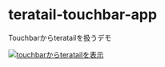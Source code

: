 # teratail-touchbar-app
Touchbarからteratailを扱うデモ

[![touchbarからteratailを表示](https://img.youtube.com/vi/hGy5Vt_wWnE/0.jpg)](https://www.youtube.com/watch?v=hGy5Vt_wWnE)
